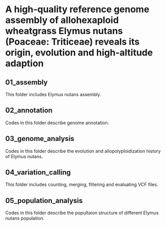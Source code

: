 # A high-quality reference genome assembly of allohexaploid wheatgrass Elymus nutans (Poaceae: Triticeae) reveals its origin, evolution and high-altitude adaption

## 01_assembly
This folder includes Elymus nutans assembly.

## 02_annotation
Codes in this folder describe genome annotation.

## 03_genome_analysis
Codes in this folder describe the evolution and allopolyploidization history of Elymus nutans.

## 04_variation_calling
This folder includes counting, merging, filtering and evaluating VCF files.

## 05_population_analysis
Codes in this folder describe the popultaion structure of different Elymus nutans population.
